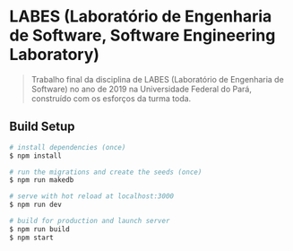 # LABES (Laboratório de Engenharia de Software, Software Engineering Laboratory)

> Trabalho final da disciplina de LABES (Laboratório de Engenharia de Software) no ano de 2019 na Universidade Federal do Pará, construído com os esforços da turma toda.

## Build Setup

``` bash
# install dependencies (once)
$ npm install

# run the migrations and create the seeds (once)
$ npm run makedb

# serve with hot reload at localhost:3000
$ npm run dev

# build for production and launch server
$ npm run build
$ npm start
```
